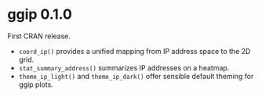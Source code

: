 # ggip 0.1.0

First CRAN release.

* `coord_ip()` provides a unified mapping from IP address space to the 2D grid.
* `stat_summary_address()` summarizes IP addresses on a heatmap.
* `theme_ip_light()` and `theme_ip_dark()` offer sensible default theming for ggip plots.
